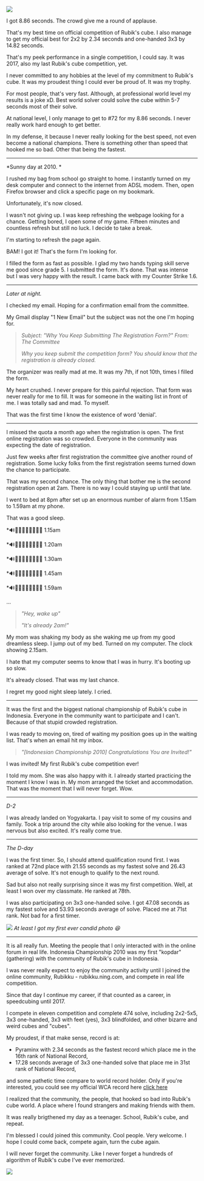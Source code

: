 ![](https://res.cloudinary.com/jundialwan/image/upload/w_1000,ar_16:9,c_fill,g_auto,e_sharpen/v1585763155/VideoCapture_20200402-004415_ey0j83.jpg)

I got 8.86 seconds. The crowd give me a round of applause.

That's my best time on official competition of Rubik's cube. I also manage to get my official best for 2x2 by 2.34 seconds and one-handed 3x3 by 14.82 seconds. 

That's my peek performance in a single competition, I could say. It was 2017, also my last Rubik's cube competition, yet.

I never committed to any hobbies at the level of my commitment to Rubik's cube. It was my proudest thing I could ever be proud of. It was my trophy. 

For most people, that's very fast. Although, at professional world level my results is a joke xD. Best world solver could solve the cube within 5-7 seconds most of their solve. 

At national level, I only manage to get to #72 for my 8.86 seconds. I never really work hard enough to get better.

In my defense, it because I never really looking for the best speed, not even become a national champions. There is something other than speed that hooked me so bad. Other that being the fastest.

---

*Sunny day at 2010. *

I rushed my bag from school go straight to home. I instantly turned on my desk computer and connect to the internet from ADSL modem. Then, open Firefox browser and click a specific page on my bookmark. 

Unfortunately, it's now closed.

I wasn't not giving up. I was keep refreshing the webpage looking for a chance. Getting bored, I open some of my game. Fifteen minutes and countless refresh but still no luck. I decide to take a break.

I'm starting to refresh the page again.

BAM! I got it!
That's the form I'm looking for.

I filled the form as fast as possible. I glad my two hands typing skill serve me good since grade 5. I submitted the form. It's done. That was intense but I was very happy with the result. I came back with my Counter Strike 1.6.

---

*Later at night.*

I checked my email. Hoping for a confirmation email from the committee.

My Gmail display "1 New Email" but the subject was not the one I'm hoping for.

> *Subject: "Why You Keep Submitting The Registration Form?"*
> *From: The Committee*
>
> *Why you keep submit the competition form?*
> *You should know that the registration is already closed.*

The organizer was really mad at me. It was my 7th, if not 10th, times I filled the form. 

My heart crushed. I never prepare for this painful rejection. That form was never really for me to fill. It was for someone in the waiting list in front of me. I was totally sad and mad. To myself. 

That was the first time I know the existence of word 'denial'.

---

I missed the quota a month ago when the registration is open. The first online registration was so crowded. Everyone in the community was expecting the date of registration.

Just few weeks after first registration the committee give another round of registration. Some lucky folks from the first registration seems turned down the chance to participate. 

That was my second chance. The only thing that bother me is the second registration open at 2am. There is no way I could staying up until that late. 

I went to bed at 8pm after set up an enormous number of alarm from 1.15am to 1.59am at my phone.

That was a good sleep.

*🔊🔔🎶🔔🎶🔔🎶🔔🎶 1.15am

*🔊🔔🎶🔔🎶🔔🎶🔔🎶 1.20am

*🔊🔔🎶🔔🎶🔔🎶🔔🎶 1.30am

*🔊🔔🎶🔔🎶🔔🎶🔔🎶 1.45am

*🔊🔔🎶🔔🎶🔔🎶🔔🎶 1.59am

...

> *"Hey, wake up"*
>
> *"It's already 2am!"*

My mom was shaking my body as she waking me up from my good dreamless sleep. I jump out of my bed. Turned on my computer. The clock showing 2.15am. 

I hate that my computer seems to know that I was in hurry. It's booting up so slow. 

It's already closed. That was my last chance.

I regret my good night sleep lately. I cried.

---

It was the first and the biggest national championship of Rubik's cube in Indonesia. Everyone in the community want to participate and I can't. Because of that stupid crowded registration. 

I was ready to moving on, tired of waiting my position goes up in the waiting list. That's when an email hit my inbox.

> *"\[Indonesian Championship 2010\] Congratulations You are Invited!"*

I was invited! My first Rubik's cube competition ever! 

I told my mom. She was also happy with it. I already started practicing the moment I know I was in. My mom arranged the ticket and accommodation. That was the moment that I will never forget. Wow.

---

*D-2*

I was already landed on Yogyakarta. I pay visit to some of my cousins and family. Took a trip around the city while also looking for the venue. I was nervous but also excited. It's really come true.

---

*The D-day*

I was the first timer. So, I should attend qualification round first. I was ranked  at 72nd place with 21.55 seconds as my fastest solve and 26.43 average of solve. It's not enough to qualify to the next round. 

Sad but also not really surprising since it was my first competition. Well, at least I won over my classmate. He ranked at 78th. 

I was also participating on 3x3 one-handed solve. I got 47.08 seconds as my fastest solve and 53.93 seconds average of solve. Placed me at 71st rank. Not bad for a first timer.


![](https://res.cloudinary.com/jundialwan/image/upload/v1585763454/Screenshot_20200125-000405_Gallery_eccjcv.jpg)
*At least I got my first ever candid photo 😆*

---

It is all really fun. Meeting the people that I only interacted with in the online forum in real life. Indonesia Championship 2010 was my first "kopdar" (gathering) with the community of Rubik's cube in Indonesia. 

I was never really expect to enjoy the community activity until I joined the online community, Rubikku - rubikku.ning.com, and compete in real life competition.

Since that day I continue my career, if that counted as a career, in speedcubing until 2017. 

I compete in eleven competition and complete 474 solve, including 2x2-5x5, 3x3 one-handed, 3x3 with feet (yes), 3x3 blindfolded, and other bizarre and weird cubes and "cubes".

My proudest, if that make sense, record is at:
- Pyraminx with 2.34 seconds as the fastest record which place me in the 16th rank of National Record, 
- 17.28 seconds average of 3x3 one-handed solve that place me in 31st rank of National Record, 

and some pathetic time compare to world record holder. Only if you're interested, you could see my official WCA record here [click here](https://www.worldcubeassociation.org/persons/2010ALWA01)

I realized that the community, the people, that hooked so bad into Rubik's cube world. A place where I found strangers and making friends with them. 

It was really brigthened my day as a teenager. School, Rubik's cube, and repeat. 

I'm blessed I could joined this community. Cool people. Very welcome. I hope I could come back, compete again, turn the cube again.

I will never forget the community. Like I never forget a hundreds of algorithm of Rubik's cube I've ever memorized.

![](https://res.cloudinary.com/jundialwan/image/upload/v1585764014/FB_IMG_1579882471350_mojjle.jpg)